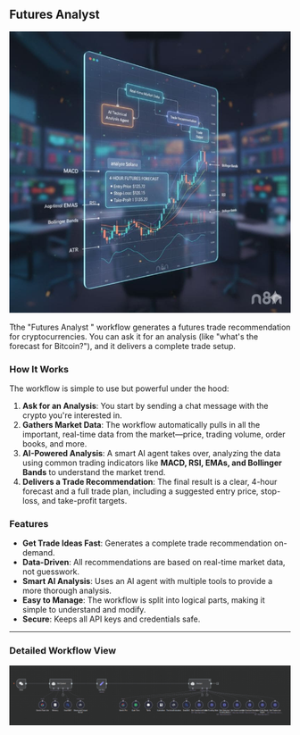 ## Futures Analyst

![Futures Analyst V1 Workflow](media/images/futures-analyst-teaser.jpeg)

Tthe "Futures Analyst " workflow  generates a futures trade recommendation for cryptocurrencies. You can ask it for an analysis (like "what's the forecast for Bitcoin?"), and it delivers a complete trade setup.

### How It Works

The workflow is simple to use but powerful under the hood:

1.  **Ask for an Analysis**: You start by sending a chat message with the crypto you're interested in.
2.  **Gathers Market Data**: The workflow automatically pulls in all the important, real-time data from the market—price, trading volume, order books, and more.
3.  **AI-Powered Analysis**: A smart AI agent takes over, analyzing the data using common trading indicators like **MACD, RSI, EMAs, and Bollinger Bands** to understand the market trend.
4.  **Delivers a Trade Recommendation**: The final result is a clear, 4-hour forecast and a full trade plan, including a suggested entry price, stop-loss, and take-profit targets.

### Features

*   **Get Trade Ideas Fast**: Generates a complete trade recommendation on-demand.
*   **Data-Driven**: All recommendations are based on real-time market data, not guesswork.
*   **Smart AI Analysis**: Uses an AI agent with multiple tools to provide a more thorough analysis.
*   **Easy to Manage**: The workflow is split into logical parts, making it simple to understand and modify.
*   **Secure**: Keeps all API keys and credentials safe.

---

### Detailed Workflow View

![Detailed Workflow](media/images/futures-analyst-workflow.png)

